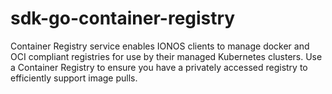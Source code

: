 # sdk-go-container-registry
Container Registry service enables IONOS clients to manage docker and OCI compliant registries for use by their managed Kubernetes clusters. Use a Container Registry to ensure you have a privately accessed registry to  efficiently support image pulls.
